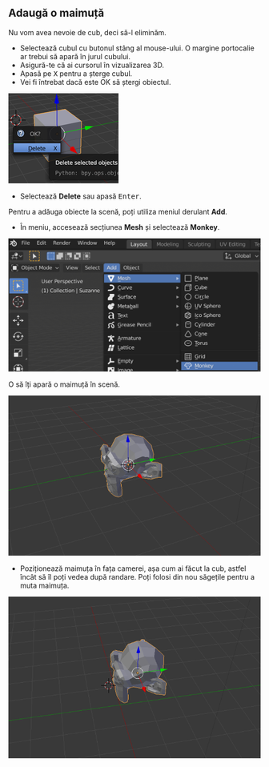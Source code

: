 ## Adaugă o maimuță

Nu vom avea nevoie de cub, deci să-l eliminăm.

+ Selectează cubul cu butonul stâng al mouse-ului. O margine portocalie ar trebui să apară în jurul cubului.
+ Asigură-te că ai cursorul în vizualizarea 3D.
+ Apasă pe <kbd>X</kbd> pentru a șterge cubul.
+ Vei fi întrebat dacă este OK să ștergi obiectul.

![Șterge obiectul](images/delete-object.png)

+ Selectează **Delete** sau apasă <kbd>Enter</kbd>.

Pentru a adăuga obiecte la scenă, poți utiliza meniul derulant **Add**.

+ În meniu, accesează secțiunea **Mesh** și selectează **Monkey**.

![Selectează maimuța](images/select-monkey.png)

O să îți apară o maimuță în scenă.

![Apare o maimuță](images/monkey-appears.png)

+ Poziționează maimuța în fața camerei, așa cum ai făcut la cub, astfel încât să îl poți vedea după randare. Poți folosi din nou săgețile pentru a muta maimuța.

![Poziția camera](images/camera-monkey.png)